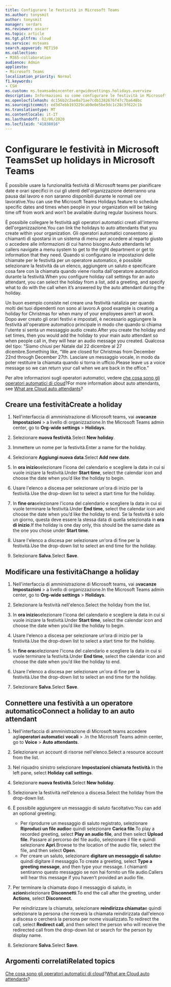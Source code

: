 ```yaml
---
title: Configurare le festività in Microsoft Teams
ms.author: tonysmit
author: tonysmit
manager: serdars
ms.reviewer: oscarr
ms.topic: article
ms.tgt.pltfrm: cloud
ms.service: msteams
search.appverid: MET150
ms.collection:
- M365-collaboration
audience: Admin
appliesto:
- Microsoft Teams
localization_priority: Normal
f1.keywords:
- CSH
ms.custom: ms.teamsadmincenter.orgwidesettings.holidays.overview
description: Informazioni su come configurare le festività in Microsoft teams e connetterle all'operatore automatico.
ms.openlocfilehash: dc156b2c2ae0a71ae7cdb1282676f47c7ba648bc
ms.sourcegitcommit: ed3d7ebb193229cab9e0e5be3dc1c28c3f622c1b
ms.translationtype: MT
ms.contentlocale: it-IT
ms.lasthandoff: 02/06/2020
ms.locfileid: "41838016"
---
```

# <a name="set-up-holidays-in-microsoft-teams"></a><span data-ttu-id="ef540-103">Configurare le festività in Microsoft Teams</span><span class="sxs-lookup"><span data-stu-id="ef540-103">Set up holidays in Microsoft Teams</span></span>

<span data-ttu-id="ef540-104">È possibile usare la funzionalità festività di Microsoft teams per pianificare date e orari specifici in cui gli utenti dell'organizzazione deterranno una pausa dal lavoro e non saranno disponibili durante le normali ore lavorative.</span><span class="sxs-lookup"><span data-stu-id="ef540-104">You can use the Microsoft Teams Holidays feature to schedule specific dates and times when people in your organization will be taking time off from work and won’t be available during regular business hours.</span></span> 

<span data-ttu-id="ef540-105">È possibile collegare le festività agli operatori automatici creati all'interno dell'organizzazione.</span><span class="sxs-lookup"><span data-stu-id="ef540-105">You can link the holidays to auto attendants that you create within your organization.</span></span> <span data-ttu-id="ef540-106">Gli operatori automatici consentono ai chiamanti di spostarsi in un sistema di menu per accedere al reparto giusto o accedere alle informazioni di cui hanno bisogno.</span><span class="sxs-lookup"><span data-stu-id="ef540-106">Auto attendants let callers navigate a menu system to get to the right department or get to information that they need.</span></span> <span data-ttu-id="ef540-107">Quando si configurano le impostazioni delle chiamate per le festività per un operatore automatico, è possibile selezionare la festività da un elenco, aggiungere un saluto e specificare cosa fare con la chiamata quando viene risolta dall'operatore automatico durante la festività.</span><span class="sxs-lookup"><span data-stu-id="ef540-107">When you configure holiday call settings for an auto attendant, you can select the holiday from a list, add a greeting, and specify what to do with the call when it’s answered by the auto attendant during the holiday.</span></span>

<span data-ttu-id="ef540-108">Un buon esempio consiste nel creare una festività natalizia per quando molti dei tuoi dipendenti non sono al lavoro.</span><span class="sxs-lookup"><span data-stu-id="ef540-108">A good example is creating a holiday for Christmas for when many of your employees aren’t at work.</span></span> <span data-ttu-id="ef540-109">Dopo aver creato gli orari festivi e impostati, è necessario aggiungere la festività all'operatore automatico principale in modo che quando si chiama l'utente si senta un messaggio audio creato.</span><span class="sxs-lookup"><span data-stu-id="ef540-109">After you create the holiday and set times, then you would add the holiday to your main auto attendant so when people call in, they will hear an audio message you created.</span></span> <span data-ttu-id="ef540-110">Qualcosa del tipo: "Siamo chiusi per Natale dal 22 dicembre al 27 dicembre.</span><span class="sxs-lookup"><span data-stu-id="ef540-110">Something like, “We are closed for Christmas from December 22nd through December 27th.</span></span> <span data-ttu-id="ef540-111">Lasciare un messaggio vocale, in modo da poter restituire la chiamata quando si torna in ufficio.</span><span class="sxs-lookup"><span data-stu-id="ef540-111">Please leave us a voice message so we can return your call when we are back in the office.”</span></span>

<span data-ttu-id="ef540-112">Per altre informazioni sugli operatori automatici, vedere [che cosa sono gli operatori automatici di cloud](what-are-phone-system-auto-attendants.md)?</span><span class="sxs-lookup"><span data-stu-id="ef540-112">For more information about auto attendants, see [What are Cloud auto attendants](what-are-phone-system-auto-attendants.md)?</span></span>  

## <a name="create-a-holiday"></a><span data-ttu-id="ef540-113">Creare una festività</span><span class="sxs-lookup"><span data-stu-id="ef540-113">Create a holiday</span></span>

1. <span data-ttu-id="ef540-114">Nell'interfaccia di amministrazione di Microsoft teams, vai a**vacanze** **Impostazioni** > a livello di organizzazione.</span><span class="sxs-lookup"><span data-stu-id="ef540-114">In the Microsoft Teams admin center, go to **Org-wide settings** > **Holidays**.</span></span>

2. <span data-ttu-id="ef540-115">Selezionare **nuova festività**.</span><span class="sxs-lookup"><span data-stu-id="ef540-115">Select **New holiday**.</span></span>

3. <span data-ttu-id="ef540-116">Immettere un nome per la festività.</span><span class="sxs-lookup"><span data-stu-id="ef540-116">Enter a name for the holiday.</span></span>

4. <span data-ttu-id="ef540-117">Selezionare **Aggiungi nuova data**.</span><span class="sxs-lookup"><span data-stu-id="ef540-117">Select **Add new date**.</span></span>

5. <span data-ttu-id="ef540-118">In **ora inizio**selezionare l'icona del calendario e scegliere la data in cui si vuole iniziare la festività.</span><span class="sxs-lookup"><span data-stu-id="ef540-118">Under **Start time**, select the calendar icon and choose the date when you’d like the holiday to begin.</span></span>

6. <span data-ttu-id="ef540-119">Usare l'elenco a discesa per selezionare un'ora di inizio per la festività.</span><span class="sxs-lookup"><span data-stu-id="ef540-119">Use the drop-down list to select a start time for the holiday.</span></span>

7. <span data-ttu-id="ef540-120">In **fine ora**selezionare l'icona del calendario e scegliere la data in cui si vuole terminare la festività.</span><span class="sxs-lookup"><span data-stu-id="ef540-120">Under **End time**, select the calendar icon and choose the date when you’d like the holiday to end.</span></span> <span data-ttu-id="ef540-121">Se la festività è solo un giorno, questa deve essere la stessa data di quella selezionata in **ora di inizio**.</span><span class="sxs-lookup"><span data-stu-id="ef540-121">If the holiday is one day only, this should be the same date as the one you chose under **Start time**.</span></span>

8. <span data-ttu-id="ef540-122">Usare l'elenco a discesa per selezionare un'ora di fine per la festività.</span><span class="sxs-lookup"><span data-stu-id="ef540-122">Use the drop-down list to select an end time for the holiday.</span></span>

9. <span data-ttu-id="ef540-123">Selezionare **Salva**.</span><span class="sxs-lookup"><span data-stu-id="ef540-123">Select **Save**.</span></span>

## <a name="change-a-holiday"></a><span data-ttu-id="ef540-124">Modificare una festività</span><span class="sxs-lookup"><span data-stu-id="ef540-124">Change a holiday</span></span>

1. <span data-ttu-id="ef540-125">Nell'interfaccia di amministrazione di Microsoft teams, vai a**vacanze** **Impostazioni** > a livello di organizzazione.</span><span class="sxs-lookup"><span data-stu-id="ef540-125">In the Microsoft Teams admin center, go to **Org-wide settings** > **Holidays**.</span></span>

2. <span data-ttu-id="ef540-126">Selezionare la festività nell'elenco.</span><span class="sxs-lookup"><span data-stu-id="ef540-126">Select the holiday from the list.</span></span>

3. <span data-ttu-id="ef540-127">In **ora inizio**selezionare l'icona del calendario e scegliere la data in cui si vuole iniziare la festività.</span><span class="sxs-lookup"><span data-stu-id="ef540-127">Under **Start time**, select the calendar icon and choose the date when you’d like the holiday to begin.</span></span>

4. <span data-ttu-id="ef540-128">Usare l'elenco a discesa per selezionare un'ora di inizio per la festività.</span><span class="sxs-lookup"><span data-stu-id="ef540-128">Use the drop-down list to select a start time for the holiday.</span></span>

5. <span data-ttu-id="ef540-129">In **fine ora**selezionare l'icona del calendario e scegliere la data in cui si vuole terminare la festività.</span><span class="sxs-lookup"><span data-stu-id="ef540-129">Under **End time**, select the calendar icon and choose the date when you’d like the holiday to end.</span></span> 

6. <span data-ttu-id="ef540-130">Usare l'elenco a discesa per selezionare un'ora di fine per la festività.</span><span class="sxs-lookup"><span data-stu-id="ef540-130">Use the drop-down list to select an end time for the holiday.</span></span>

7. <span data-ttu-id="ef540-131">Selezionare **Salva**.</span><span class="sxs-lookup"><span data-stu-id="ef540-131">Select **Save**.</span></span>

## <a name="connect-a-holiday-to-an-auto-attendant"></a><span data-ttu-id="ef540-132">Connettere una festività a un operatore automatico</span><span class="sxs-lookup"><span data-stu-id="ef540-132">Connect a holiday to an auto attendant</span></span>

1. <span data-ttu-id="ef540-133">Nell'interfaccia di amministrazione di Microsoft teams accedere agli**operatori automatici** **vocali** > .</span><span class="sxs-lookup"><span data-stu-id="ef540-133">In the Microsoft Teams admin center, go to **Voice** > **Auto attendants**.</span></span>
2. <span data-ttu-id="ef540-134">Selezionare un account di risorse nell'elenco.</span><span class="sxs-lookup"><span data-stu-id="ef540-134">Select a resource account from the list.</span></span>
3. <span data-ttu-id="ef540-135">Nel riquadro sinistro selezionare **Impostazioni chiamata festività**.</span><span class="sxs-lookup"><span data-stu-id="ef540-135">In the left pane, select **Holiday call settings**.</span></span>
4. <span data-ttu-id="ef540-136">Selezionare **nuova festività**.</span><span class="sxs-lookup"><span data-stu-id="ef540-136">Select **New holiday**.</span></span>
5. <span data-ttu-id="ef540-137">Selezionare la festività nell'elenco a discesa.</span><span class="sxs-lookup"><span data-stu-id="ef540-137">Select the holiday from the drop-down list.</span></span>
6. <span data-ttu-id="ef540-138">È possibile aggiungere un messaggio di saluto facoltativo:</span><span class="sxs-lookup"><span data-stu-id="ef540-138">You can add an optional greeting:</span></span>
    - <span data-ttu-id="ef540-139">Per riprodurre un messaggio di saluto registrato, selezionare **Riproduci un file audio**e quindi selezionare **Carica file**.</span><span class="sxs-lookup"><span data-stu-id="ef540-139">To play a recorded greeting, select **Play an audio file**, and then select **Upload file**.</span></span> <span data-ttu-id="ef540-140">Passare al percorso del file audio, selezionare il file e quindi selezionare **Apri**.</span><span class="sxs-lookup"><span data-stu-id="ef540-140">Browse to the location of the audio file, select the file, and then select **Open**.</span></span>
    - <span data-ttu-id="ef540-141">Per creare un saluto, selezionare **digitare un messaggio di saluto**e quindi digitare il messaggio.</span><span class="sxs-lookup"><span data-stu-id="ef540-141">To create a greeting, select **Type a greeting message**, and then type your message.</span></span> <span data-ttu-id="ef540-142">I chiamanti sentiranno questo messaggio se non hai fornito un file audio.</span><span class="sxs-lookup"><span data-stu-id="ef540-142">Callers will hear this message if you haven’t provided an audio file.</span></span>
7. <span data-ttu-id="ef540-143">Per terminare la chiamata dopo il messaggio di saluto, in **azioni**selezionare **Disconnetti**.</span><span class="sxs-lookup"><span data-stu-id="ef540-143">To end the call after the greeting, under **Actions**, select **Disconnect**.</span></span> 

    <span data-ttu-id="ef540-144">Per reindirizzare la chiamata, selezionare **reindirizza chiamata**e quindi selezionare la persona che riceverà la chiamata reindirizzata dall'elenco a discesa o cercherà la persona per nome visualizzato.</span><span class="sxs-lookup"><span data-stu-id="ef540-144">To redirect the call, select **Redirect call**, and then select the person who will receive the redirected call from the drop-down list or search for the person by display name.</span></span>
8. <span data-ttu-id="ef540-145">Selezionare **Salva**.</span><span class="sxs-lookup"><span data-stu-id="ef540-145">Select **Save**.</span></span>

## <a name="related-topics"></a><span data-ttu-id="ef540-146">Argomenti correlati</span><span class="sxs-lookup"><span data-stu-id="ef540-146">Related topics</span></span>

<span data-ttu-id="ef540-147">[Che cosa sono gli operatori automatici di cloud](what-are-phone-system-auto-attendants.md)?</span><span class="sxs-lookup"><span data-stu-id="ef540-147">[What are Cloud auto attendants](what-are-phone-system-auto-attendants.md)?</span></span>